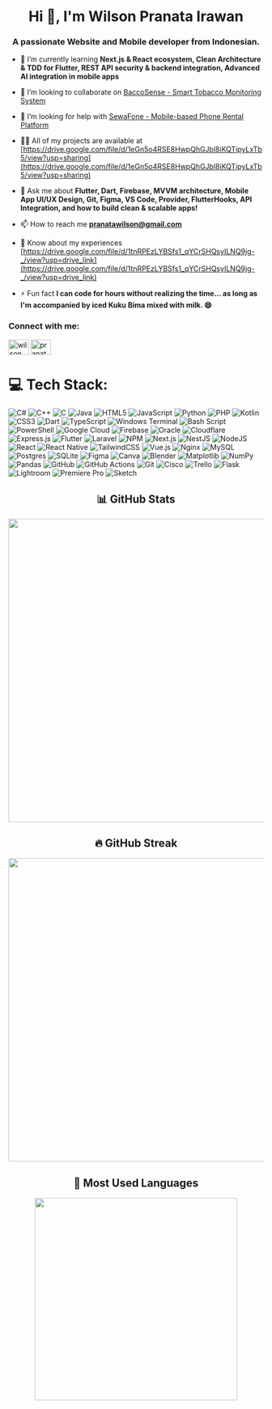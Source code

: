 <h1 align="center">Hi 👋, I'm Wilson Pranata Irawan</h1>
<h3 align="center">A passionate Website and Mobile developer from Indonesian.</h3>

- 🌱 I’m currently learning **Next.js & React ecosystem, Clean Architecture & TDD for Flutter, REST API security & backend integration, Advanced AI integration in mobile apps**

- 👯 I’m looking to collaborate on [BaccoSense - Smart Tobacco Monitoring System](https://github.com/PranataWilsen/BaccoSense)

- 🤝 I’m looking for help with [SewaFone - Mobile-based Phone Rental Platform](https://github.con/PranataWilsen/SEWAFONE-ADMIN)

- 👨‍💻 All of my projects are available at [https://drive.google.com/file/d/1eGn5o4RSE8HwpQhGJbl8iKQTipyLxTb5/view?usp=sharing](https://drive.google.com/file/d/1eGn5o4RSE8HwpQhGJbl8iKQTipyLxTb5/view?usp=sharing)

- 💬 Ask me about **Flutter, Dart, Firebase, MVVM architecture, Mobile App UI/UX Design, Git, Figma, VS Code, Provider, FlutterHooks, API Integration, and how to build clean & scalable apps!**

- 📫 How to reach me **pranatawilson@gmail.com**

- 📄 Know about my experiences [https://drive.google.com/file/d/1tnRPEzLYBSfs1_qYCrSHQsyILNQ9jg-_/view?usp=drive_link](https://drive.google.com/file/d/1tnRPEzLYBSfs1_qYCrSHQsyILNQ9jg-_/view?usp=drive_link)

- ⚡ Fun fact **I can code for hours without realizing the time... as long as I'm accompanied by iced Kuku Bima mixed with milk. 😄**

<h3 align="left">Connect with me:</h3>
<p align="left">
<a href="https://linkedin.com/in/wilson pranata irawan" target="blank"><img align="center" src="https://raw.githubusercontent.com/rahuldkjain/github-profile-readme-generator/master/src/images/icons/Social/linked-in-alt.svg" alt="wilson pranata irawan" height="30" width="40" /></a>
<a href="https://instagram.com/pranatawilsen" target="blank"><img align="center" src="https://raw.githubusercontent.com/rahuldkjain/github-profile-readme-generator/master/src/images/icons/Social/instagram.svg" alt="pranatawilsen" height="30" width="40" /></a>
</p>

# 💻 Tech Stack:
![C#](https://img.shields.io/badge/c%23-%23239120.svg?style=for-the-badge&logo=csharp&logoColor=white) 
![C++](https://img.shields.io/badge/c++-%2300599C.svg?style=for-the-badge&logo=c%2B%2B&logoColor=white) 
![C](https://img.shields.io/badge/c-%2300599C.svg?style=for-the-badge&logo=c&logoColor=white) 
![Java](https://img.shields.io/badge/java-%23ED8B00.svg?style=for-the-badge&logo=openjdk&logoColor=white) 
![HTML5](https://img.shields.io/badge/html5-%23E34F26.svg?style=for-the-badge&logo=html5&logoColor=white) 
![JavaScript](https://img.shields.io/badge/javascript-%23323330.svg?style=for-the-badge&logo=javascript&logoColor=%23F7DF1E) 
![Python](https://img.shields.io/badge/python-3670A0?style=for-the-badge&logo=python&logoColor=ffdd54) 
![PHP](https://img.shields.io/badge/php-%23777BB4.svg?style=for-the-badge&logo=php&logoColor=white) 
![Kotlin](https://img.shields.io/badge/kotlin-%237F52FF.svg?style=for-the-badge&logo=kotlin&logoColor=white) 
![CSS3](https://img.shields.io/badge/css3-%231572B6.svg?style=for-the-badge&logo=css3&logoColor=white) 
![Dart](https://img.shields.io/badge/dart-%230175C2.svg?style=for-the-badge&logo=dart&logoColor=white) 
![TypeScript](https://img.shields.io/badge/typescript-%23007ACC.svg?style=for-the-badge&logo=typescript&logoColor=white) 
![Windows Terminal](https://img.shields.io/badge/Windows%20Terminal-%234D4D4D.svg?style=for-the-badge&logo=windows-terminal&logoColor=white) 
![Bash Script](https://img.shields.io/badge/bash_script-%23121011.svg?style=for-the-badge&logo=gnu-bash&logoColor=white) 
![PowerShell](https://img.shields.io/badge/PowerShell-%235391FE.svg?style=for-the-badge&logo=powershell&logoColor=white) 
![Google Cloud](https://img.shields.io/badge/GoogleCloud-%234285F4.svg?style=for-the-badge&logo=google-cloud&logoColor=white) 
![Firebase](https://img.shields.io/badge/firebase-%23039BE5.svg?style=for-the-badge&logo=firebase) 
![Oracle](https://img.shields.io/badge/Oracle-F80000?style=for-the-badge&logo=oracle&logoColor=white) 
![Cloudflare](https://img.shields.io/badge/Cloudflare-F38020?style=for-the-badge&logo=Cloudflare&logoColor=white) 
![Express.js](https://img.shields.io/badge/express.js-%23404d59.svg?style=for-the-badge&logo=express&logoColor=%2361DAFB) 
![Flutter](https://img.shields.io/badge/Flutter-%2302569B.svg?style=for-the-badge&logo=Flutter&logoColor=white) 
![Laravel](https://img.shields.io/badge/laravel-%23FF2D20.svg?style=for-the-badge&logo=laravel&logoColor=white) 
![NPM](https://img.shields.io/badge/NPM-%23CB3837.svg?style=for-the-badge&logo=npm&logoColor=white) 
![Next.js](https://img.shields.io/badge/Next.js-black?style=for-the-badge&logo=nextdotjs&logoColor=white) 
![NestJS](https://img.shields.io/badge/nestjs-%23E0234E.svg?style=for-the-badge&logo=nestjs&logoColor=white) 
![NodeJS](https://img.shields.io/badge/node.js-6DA55F?style=for-the-badge&logo=node.js&logoColor=white) 
![React](https://img.shields.io/badge/react-%2320232a.svg?style=for-the-badge&logo=react&logoColor=%2361DAFB) 
![React Native](https://img.shields.io/badge/react_native-%2320232a.svg?style=for-the-badge&logo=react&logoColor=%2361DAFB) 
![TailwindCSS](https://img.shields.io/badge/tailwindcss-%2338B2AC.svg?style=for-the-badge&logo=tailwind-css&logoColor=white) 
![Vue.js](https://img.shields.io/badge/vue.js-%2335495e.svg?style=for-the-badge&logo=vuedotjs&logoColor=%234FC08D) 
![Nginx](https://img.shields.io/badge/nginx-%23009639.svg?style=for-the-badge&logo=nginx&logoColor=white) 
![MySQL](https://img.shields.io/badge/mysql-4479A1.svg?style=for-the-badge&logo=mysql&logoColor=white) 
![Postgres](https://img.shields.io/badge/postgres-%23316192.svg?style=for-the-badge&logo=postgresql&logoColor=white) 
![SQLite](https://img.shields.io/badge/sqlite-%2307405e.svg?style=for-the-badge&logo=sqlite&logoColor=white) 
![Figma](https://img.shields.io/badge/figma-%23F24E1E.svg?style=for-the-badge&logo=figma&logoColor=white) 
![Canva](https://img.shields.io/badge/Canva-%2300C4CC.svg?style=for-the-badge&logo=Canva&logoColor=white) 
![Blender](https://img.shields.io/badge/blender-%23F5792A.svg?style=for-the-badge&logo=blender&logoColor=white) 
![Matplotlib](https://img.shields.io/badge/Matplotlib-%23ffffff.svg?style=for-the-badge&logo=Matplotlib&logoColor=black) 
![NumPy](https://img.shields.io/badge/numpy-%23013243.svg?style=for-the-badge&logo=numpy&logoColor=white) 
![Pandas](https://img.shields.io/badge/pandas-%23150458.svg?style=for-the-badge&logo=pandas&logoColor=white) 
![GitHub](https://img.shields.io/badge/github-%23121011.svg?style=for-the-badge&logo=github&logoColor=white) 
![GitHub Actions](https://img.shields.io/badge/github%20actions-%232671E5.svg?style=for-the-badge&logo=githubactions&logoColor=white) 
![Git](https://img.shields.io/badge/git-%23F05033.svg?style=for-the-badge&logo=git&logoColor=white) 
![Cisco](https://img.shields.io/badge/cisco-%23049fd9.svg?style=for-the-badge&logo=cisco&logoColor=black) 
![Trello](https://img.shields.io/badge/Trello-%23026AA7.svg?style=for-the-badge&logo=Trello&logoColor=white) 
![Flask](https://img.shields.io/badge/flask-%23000.svg?style=for-the-badge&logo=flask&logoColor=white) 
![Lightroom](https://img.shields.io/badge/Adobe%20Lightroom-31A8FF.svg?style=for-the-badge&logo=adobe-lightroom&logoColor=white) 
![Premiere Pro](https://img.shields.io/badge/Adobe%20Premiere%20Pro-9999FF.svg?style=for-the-badge&logo=adobe-premiere-pro&logoColor=white) 
![Sketch](https://img.shields.io/badge/Sketch-F7B500?style=for-the-badge&logo=sketch&logoColor=white)



<div align="center">

 <h2>📊 GitHub Stats</h2>
  <img src="https://github-readme-stats.vercel.app/api?username=PranataWilsen&show_icons=true&theme=tokyonight" width="600"/>

  <h2>🔥 GitHub Streak</h2>
  <img src="https://streak-stats.demolab.com?user=PranataWilsen&theme=tokyonight" width="600"/>

  <h2>🚀 Most Used Languages</h2>
  <img src="https://github-readme-stats.vercel.app/api/top-langs/?username=PranataWilsen&layout=compact&theme=tokyonight" width="400"/>

</div>

